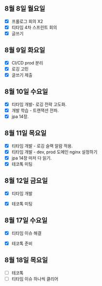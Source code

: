 ## 8월 8일 월요일 
- [x] 프롤로그 회의 X2
- [x] 티타임 4차 스프린트 회의 
- [x] 글쓰기

## 8월 9일 화요일
- [x] CI/CD prod 분리
- [x] 로깅 고민 
- [x] 글쓰기 제출

## 8월 10일 수요일
- [x] 티타임 개발- 로깅 전략 고도화.  
- [x] 개발 학습 - 트랜잭션 전파.
- [x] jpa 14장. 

## 8월 11일 목요일
- [x] 티타임 개발 - 로깅 슬랙 알람 적용. 
- [x] 티타임 개발 - dev, prod 도메인 nginx 설정하기 
- [x] jpa 14장 마저 다 읽기. 
- [x] 테코톡 미팅

## 8월 12일 금요일
- [x] 티타임 개발 
- [x] 테코톡 미팅


## 8월 17일 수요일
- [x] 티타임 이슈 해결  
- [x] 테코톡 준비 


## 8월 18일 목요일
- [ ] 테코톡   
- [ ] 티타임 이슈 하나씩 클리어 
